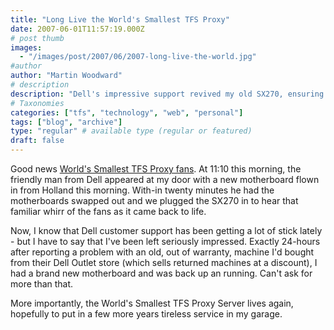 ```yaml
---
title: "Long Live the World's Smallest TFS Proxy"
date: 2007-06-01T11:57:19.000Z
# post thumb
images:
  - "/images/post/2007/06/2007-long-live-the-world.jpg"
#author
author: "Martin Woodward"
# description
description: "Dell's impressive support revived my old SX270, ensuring the World's Smallest TFS Proxy Server continues its dedicated service."
# Taxonomies
categories: ["tfs", "technology", "web", "personal"]
tags: ["blog", "archive"]
type: "regular" # available type (regular or featured)
draft: false
---
```

Good news [World's Smallest TFS Proxy fans](http://www.woodwardweb.com/personal/000358.html#comments).  At 11:10 this morning, the friendly man from Dell appeared at my door with a new motherboard flown in from Holland this morning.  With-in twenty minutes he had the motherboards swapped out and we plugged the SX270 in to hear that familiar whirr of the fans as it came back to life. 

Now, I know that Dell customer support has been getting a lot of stick lately - but I have to say that I've been left seriously impressed.  Exactly 24-hours after reporting a problem with an old, out of warranty, machine I'd bought from their Dell Outlet store (which sells returned machines at a discount), I had a brand new motherboard and was back up an running.  Can't ask for more than that. 

More importantly, the World's Smallest TFS Proxy Server lives again, hopefully to put in a few more years tireless service in my garage.